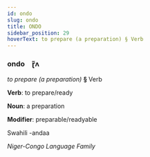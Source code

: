 ```yaml
---
id: ondo
slug: ondo
title: ONDO
sidebar_position: 29
hoverText: to prepare (a preparation) § Verb
---
```


### ondo&emsp;<span kind="abugida">ɽ̃ʌ</span>

*to prepare (a preparation)* **§** Verb

**Verb**: to prepare/ready

**Noun**: a preparation

**Modifier**: preparable/readyable

Swahili -andaa 

*Niger-Congo Language Family*